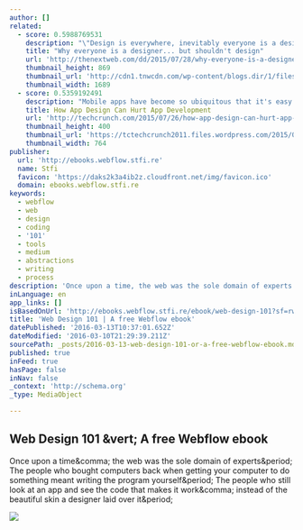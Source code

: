 ```yaml
---
author: []
related:
  - score: 0.5988769531
    description: "\"Design is everywhere, inevitably everyone is a designer,\" says Tim Brown of IDEO. That's something we've heard time and time again. Because if you're a problem solver, you're a designer. Even Don Norman, who coined the term \"user experience,\" says that everyone is a designer. As he writes: \"We are all designers."
    title: "Why everyone is a designer... but shouldn't design"
    url: 'http://thenextweb.com/dd/2015/07/28/why-everyone-is-a-designer-but-shouldnt-design/'
    thumbnail_height: 869
    thumbnail_url: 'http://cdn1.tnwcdn.com/wp-content/blogs.dir/1/files/2015/07/designer1.jpg'
    thumbnail_width: 1689
  - score: 0.5359192491
    description: "Mobile apps have become so ubiquitous that it's easy for most people in tech to assume that creating them is a simple, straightforward process. Look behind the curtain of their development, however, and you'll often find a painful history of cost-overruns, code and asset bloat and development delays."
    title: How App Design Can Hurt App Development
    url: 'http://techcrunch.com/2015/07/26/how-app-design-can-hurt-app-development/'
    thumbnail_height: 400
    thumbnail_url: 'https://tctechcrunch2011.files.wordpress.com/2015/07/shutterstock_111151109.jpg?w=764&h=400&crop=1'
    thumbnail_width: 764
publisher:
  url: 'http://ebooks.webflow.stfi.re'
  name: Stfi
  favicon: 'https://daks2k3a4ib2z.cloudfront.net/img/favicon.ico'
  domain: ebooks.webflow.stfi.re
keywords:
  - webflow
  - web
  - design
  - coding
  - '101'
  - tools
  - medium
  - abstractions
  - writing
  - process
description: 'Once upon a time, the web was the sole domain of experts. The people who bought computers back when getting your computer to do something meant writing the program yourself. The people who still look at an app and see the code that makes it work, instead of the beautiful skin a designer laid over it.'
inLanguage: en
app_links: []
isBasedOnUrl: 'http://ebooks.webflow.stfi.re/ebook/web-design-101?sf=rwyvyp'
title: 'Web Design 101 | A free Webflow ebook'
datePublished: '2016-03-13T10:37:01.652Z'
dateModified: '2016-03-10T21:29:39.211Z'
sourcePath: _posts/2016-03-13-web-design-101-or-a-free-webflow-ebook.md
published: true
inFeed: true
hasPage: false
inNav: false
_context: 'http://schema.org'
_type: MediaObject

---
```

<article style=""><h1>Web Design 101 &amp;vert; A free Webflow ebook</h1><p>Once upon a time&amp;comma; the web was the sole domain of experts&amp;period; The people who bought computers back when getting your computer to do something meant writing the program yourself&amp;period; The people who still look at an app and see the code that makes it work&amp;comma; instead of the beautiful skin a designer laid over it&amp;period;</p><img src="https://daks2k3a4ib2z.cloudfront.net/56c620b120f9e0ef31f54905/56c64e03c5d3303170c6fb88_Pre%20Launch%20List.jpg" /></article>